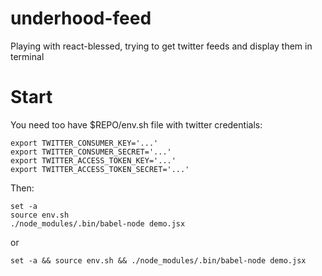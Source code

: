 # underhood-feed

Playing with react-blessed, trying to get twitter feeds and display them in terminal

# Start

You need too have $REPO/env.sh file with twitter credentials:

```
export TWITTER_CONSUMER_KEY='...'
export TWITTER_CONSUMER_SECRET='...'
export TWITTER_ACCESS_TOKEN_KEY='...'
export TWITTER_ACCESS_TOKEN_SECRET='...'
```

Then:

```
set -a
source env.sh
./node_modules/.bin/babel-node demo.jsx
```

or

```
set -a && source env.sh && ./node_modules/.bin/babel-node demo.jsx
```
